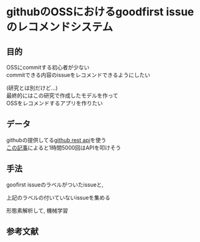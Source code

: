 # githubのOSSにおけるgoodfirst issueのレコメンドシステム

## 目的
OSSにcommitする初心者が少ない  
commitできる内容のissueをレコメンドできるようにしたい

(研究とは別だけど...)  
最終的にはこの研究で作成したモデルを作って  
OSSをレコメンドするアプリを作りたい

## データ
githubの提供してる[github rest api](https://docs.github.com/ja/rest)を使う  
[この記事](https://qiita.com/syossan27/items/dd3bd152792360c29d01)によると1時間5000回はAPIを叩けそう

## 手法
goofirst issueのラベルがついたissueと,

上記のラベルの付いていないissueを集める

形態素解析して, 機械学習


## 参考文献

